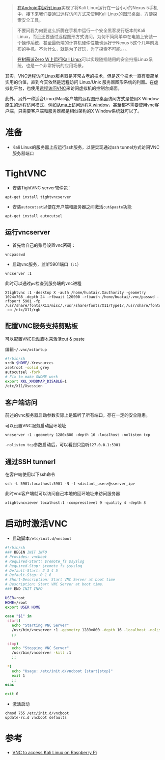 > [在Android中运行Linux](../../../develop/android/linux/deploy_linux_on_android)实现了将Kali Linux运行在一台小小的Nexus 5手机中，接下来我们要通过远程访问方式来使用Kali Linux的图形桌面，方便探索安全工具。

> 不要问我为何要这么折腾在手机中运行一个安全黑客发行版本的Kali Linux，而且还要通过远程图形方式访问。为何不简简单单在电脑上安装一个操作系统，甚至最低端的计算机硬件性能也远好于Nexus 5这个几年前发布的手机。不为什么，就是为了好玩，为了探索不可能。。。

> [在树莓派Zero W上运行Kali Linux](../../../develop/raspberry_pi/running_kali_linux_on_raspberry_pi_zero_w)可以实现随插随用的安全扫描Linux系统，也是一个非常好玩的应用场景。

其实，VNC远程访问Linux服务器是非常古老的技术，但是这个技术一直有着简单实用的价值，直到今天依然是远程访问 Linux/Unix 服务器图形系统的利器。在虚拟化平台，也使用[远程访问VNC](../../../virtual/libvirt/remote_vnc)来访问虚拟机的控制台桌面。

此外，另外一种适合Linux/Mac客户端的远程图形桌面访问方式是使用X Window原生的远程访问模式，例如[从ma上访问远程X window](../x/remote_x_from_mac)，甚至都不需要使用vnc客户端，只需要客户端和服务器都是相似架构的X Window系统就可以了。

# 准备

* Kali Linux的服务器上应运行ssh服务，以便实现通过ssh tunnel方式访问VNC服务器端口

# TightVNC

* 安装TightVNC server软件包：

```
apt-get install tightvncserver
```

* 安装`autocutset`以便在开户端和服务器之间激活`cut&paste`功能

```
apt-get install autocutsel
```

## 运行vncserver

* 首先给自己的账号设置vnc密码：

```
vncpasswd
```

* 启动vnc服务，监听5901端口（`:1`）

```
vncserver :1
```

此时可以通过`ps`检查到服务端的vnc进程

```
Xtightvnc :1 -desktop X -auth /home/huatai/.Xauthority -geometry 1024x768 -depth 24 -rfbwait 120000 -rfbauth /home/huatai/.vnc/passwd -rfbport 5901 -fp /usr/share/fonts/X11/misc/,/usr/share/fonts/X11/Type1/,/usr/share/fonts/X11/75dpi/,/usr/share/fonts/X11/100dpi/ -co /etc/X11/rgb
```

## 配置VNC服务支持剪贴板

可以配置VNC启动脚本来激活cut & paste

编辑`~/.vnc/xstartup`

```bash
#!/bin/sh
xrdb $HOME/.Xresources
xsetroot -solid grey
autocutsel -fork
# Fix to make GNOME work
export XKL_XMODMAP_DISABLE=1
/etc/X11/Xsession
```

## 客户端访问

前述的vnc服务器启动参数实际上是监听了所有端口，存在一定的安全隐患。

可以设置VNC服务启动回环地址

```
vncserver :1 -geometry 1280x800 -depth 16 -localhost -nolisten tcp
```

`-nolisten tcp`参数启动后，可以看到只监听`127.0.0.1:5901`

## 通过SSH tunnerl

在客户端使用以下ssh命令

```
ssh -L 5901:localhost:5901 -N -f <distant_user>@<server_ip>
```

此时vnc客户端就可以访问自己本地的回环地址来访问服务器

```
xtightvncviewer localhost:1 -compresslevel 9 -quality 4 -depth 8
```

# 启动时激活VNC

* 启动脚本`/etc/init.d/vncboot`

```bash
#!/bin/sh
### BEGIN INIT INFO
# Provides: vncboot
# Required-Start: $remote_fs $syslog
# Required-Stop: $remote_fs $syslog
# Default-Start: 2 3 4 5
# Default-Stop: 0 1 6
# Short-Description: Start VNC Server at boot time
# Description: Start VNC Server at boot time.
### END INIT INFO
 
USER=root
HOME=/root
export USER HOME
 
case "$1" in
 start)
   echo "Starting VNC Server"
   /usr/bin/vncserver :1 -geometry 1280x800 -depth 16 -localhost -nolisten tcp
   ;;
 
 stop)
   echo "Stopping VNC Server"
   /usr/bin/vncserver -kill :1
   ;;
 
 *)
   echo "Usage: /etc/init.d/vncboot {start|stop}"
   exit 1
   ;;
esac
 
exit 0
```

* 激活启动

```
chmod 755 /etc/init.d/vncboot
update-rc.d vncboot defaults
```

# 参考

* [VNC to access Kali Linux on Raspberry Pi](http://blog.sevagas.com/?VNC-to-access-Kali-Linux-on-Raspberry-Pi)